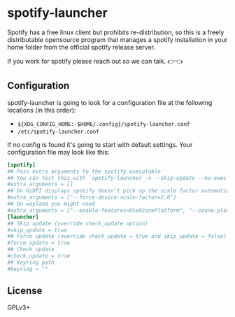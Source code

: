 # spotify-launcher

Spotify has a free linux client but prohibits re-distribution, so this is a freely distributable opensource program that manages a spotify installation in your home folder from the official spotify release server.

If you work for spotify please reach out so we can talk. 👉👈

## Configuration

spotify-launcher is going to look for a configuration file at the following locations (in this order):

- `${XDG_CONFIG_HOME:-$HOME/.config}/spotify-launcher.conf`
- `/etc/spotify-launcher.conf`

If no config is found it's going to start with default settings. Your configuration file may look like this:

```toml
[spotify]
## Pass extra arguments to the spotify executable
## You can test this with `spotify-launcher -v --skip-update --no-exec`
#extra_arguments = []
## On HiDPI displays spotify doesn't pick up the scale factor automatically
#extra_arguments = ["--force-device-scale-factor=2.0"]
## On wayland you might need
#extra_arguments = ["--enable-features=UseOzonePlatform", "--ozone-platform=wayland"]
[launcher]
## Skip update (override check_update option)
#skip_update = true
## Force update (override check_update = true and skip_update = false)
#force_update = true
## Check update
#check_update = true
## Keyring path
#keyring = ""
```

## License

GPLv3+
